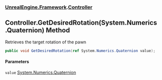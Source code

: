 ### [UnrealEngine.Framework](./UnrealEngine-Framework.md 'UnrealEngine.Framework').[Controller](./Controller.md 'UnrealEngine.Framework.Controller')
## Controller.GetDesiredRotation(System.Numerics.Quaternion) Method
Retrieves the target rotation of the pawn  
```csharp
public void GetDesiredRotation(ref System.Numerics.Quaternion value);
```
#### Parameters
<a name='UnrealEngine-Framework-Controller-GetDesiredRotation(System-Numerics-Quaternion)-value'></a>
`value` [System.Numerics.Quaternion](https://docs.microsoft.com/en-us/dotnet/api/System.Numerics.Quaternion 'System.Numerics.Quaternion')  
  
